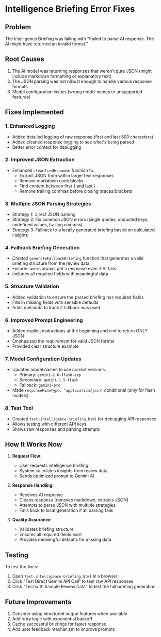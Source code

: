 # Intelligence Briefing Error Fixes

## Problem
The Intelligence Briefing was failing with "Failed to parse AI response. The AI might have returned an invalid format."

## Root Causes
1. The AI model was returning responses that weren't pure JSON (might include markdown formatting or explanatory text)
2. The JSON parsing was not robust enough to handle various response formats
3. Model configuration issues (wrong model names or unsupported features)

## Fixes Implemented

### 1. Enhanced Logging
- Added detailed logging of raw response (first and last 500 characters)
- Added cleaned response logging to see what's being parsed
- Better error context for debugging

### 2. Improved JSON Extraction
- Enhanced `cleanJsonResponse` function to:
  - Extract JSON from within larger text responses
  - Remove markdown code blocks
  - Find content between first `{` and last `}`
  - Remove trailing commas before closing braces/brackets

### 3. Multiple JSON Parsing Strategies
- Strategy 1: Direct JSON parsing
- Strategy 2: Fix common JSON errors (single quotes, unquoted keys, undefined values, trailing commas)
- Strategy 3: Fallback to a locally generated briefing based on calculated insights

### 4. Fallback Briefing Generation
- Created `generateFallbackBriefing` function that generates a valid briefing structure from the review data
- Ensures users always get a response even if AI fails
- Includes all required fields with meaningful data

### 5. Structure Validation
- Added validation to ensure the parsed briefing has required fields
- Fills in missing fields with sensible defaults
- Adds metadata to track if fallback was used

### 6. Improved Prompt Engineering
- Added explicit instructions at the beginning and end to return ONLY JSON
- Emphasized the requirement for valid JSON format
- Provided clear structure example

### 7. Model Configuration Updates
- Updated model names to use correct versions:
  - Primary: `gemini-2.0-flash-exp`
  - Secondary: `gemini-1.5-flash`
  - Fallback: `gemini-pro`
- Made `responseMimeType: "application/json"` conditional (only for flash models)

### 8. Test Tool
- Created `test-intelligence-briefing.html` for debugging API responses
- Allows testing with different API keys
- Shows raw responses and parsing attempts

## How It Works Now

1. **Request Flow**:
   - User requests intelligence briefing
   - System calculates insights from review data
   - Sends optimized prompt to Gemini AI

2. **Response Handling**:
   - Receives AI response
   - Cleans response (removes markdown, extracts JSON)
   - Attempts to parse JSON with multiple strategies
   - Falls back to local generation if all parsing fails

3. **Quality Assurance**:
   - Validates briefing structure
   - Ensures all required fields exist
   - Provides meaningful defaults for missing data

## Testing

To test the fixes:
1. Open `test-intelligence-briefing.html` in a browser
2. Click "Test Direct Gemini API Call" to test raw API responses
3. Click "Test with Sample Review Data" to test the full briefing generation

## Future Improvements

1. Consider using structured output features when available
2. Add retry logic with exponential backoff
3. Cache successful briefings for faster response
4. Add user feedback mechanism to improve prompts